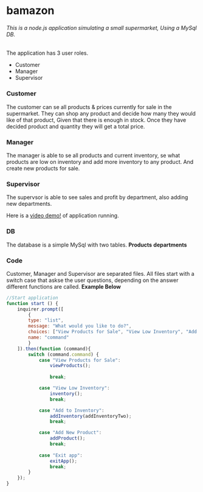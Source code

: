 # bamazon
###### This is a node.js application simulating a small supermarket, Using a MySql DB. 

The application has 3 user roles. 
* Customer
* Manager
* Supervisor

### Customer
The customer can se all products & prices currently for sale in the supermarket. They can shop any product and decide how many they would like of that product, Given that there is enough in stock. Once they have decided product and quantity they will get a total price. 

### Manager
The manager is able to se all products and current inventory, se what products are low on inventory and add more inventory to any product. And create new products for sale.

### Supervisor
The supervsor is able to see sales and profit by department, also adding new departments. 

Here is a [video demo!](https://drive.google.com/file/d/1i_CCz9O_iah5V8ZjSEA-X8xrK2CfdUur/view?usp=sharing) of application running. 

### DB
The database is a simple MySql with two tables. **Products** **departments**

### Code
Customer, Manager and Supervisor are separated files. All files start with a switch case that askse the user questions, depending on the answer different functions are called. **Example Below**

```javascript
//Start application
function start () {
    inquirer.prompt([
        {
        type: "list", 
        message: "What would you like to do?",
        choices: ["View Products for Sale", "View Low Inventory", "Add to Inventory","Add New Product", "Exit app"], 
        name: "command"  
        }
    ]).then(function (command){
        switch (command.command) {
            case "View Products for Sale":
                viewProducts(); 
                
                break;

            case "View Low Inventory":
                inventory(); 
                break;

            case "Add to Inventory":
                addInventory(addInventoryTwo); 
                break;

            case "Add New Product":
                addProduct(); 
                break;
            
            case "Exit app":
                exitApp(); 
                break;
        }
    }); 
}
```










